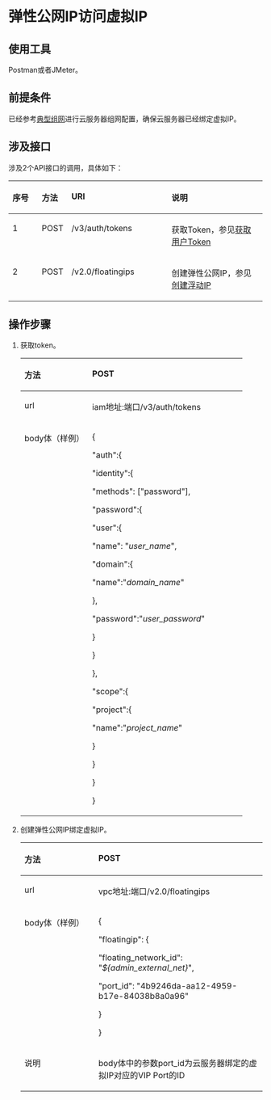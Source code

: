 # 弹性公网IP访问虚拟IP<a name="vpc_vip_0003"></a>

## 使用工具<a name="section84221635191520"></a>

Postman或者JMeter。

## 前提条件<a name="section14439239153017"></a>

已经参考[典型组网](虚拟IP简介.md#zh-cn_topic_0095139658_section4160174715811)进行云服务器组网配置，确保云服务器已经绑定虚拟IP。

## 涉及接口<a name="section1186811971613"></a>

涉及2个API接口的调用，具体如下：

<a name="table72072528317"></a>
<table><thead align="left"><tr id="row112761952173116"><th class="cellrowborder" valign="top" width="11.551155115511552%" id="mcps1.1.5.1.1"><p id="p182763520319"><a name="p182763520319"></a><a name="p182763520319"></a>序号</p>
</th>
<th class="cellrowborder" valign="top" width="11.551155115511552%" id="mcps1.1.5.1.2"><p id="p1027655263119"><a name="p1027655263119"></a><a name="p1027655263119"></a>方法</p>
</th>
<th class="cellrowborder" valign="top" width="39.39393939393939%" id="mcps1.1.5.1.3"><p id="p127825211313"><a name="p127825211313"></a><a name="p127825211313"></a>URI</p>
</th>
<th class="cellrowborder" valign="top" width="37.503750375037505%" id="mcps1.1.5.1.4"><p id="p8278135243114"><a name="p8278135243114"></a><a name="p8278135243114"></a>说明</p>
</th>
</tr>
</thead>
<tbody><tr id="row127817520314"><td class="cellrowborder" valign="top" width="11.551155115511552%" headers="mcps1.1.5.1.1 "><p id="p5278552193119"><a name="p5278552193119"></a><a name="p5278552193119"></a>1</p>
</td>
<td class="cellrowborder" valign="top" width="11.551155115511552%" headers="mcps1.1.5.1.2 "><p id="p14278155283111"><a name="p14278155283111"></a><a name="p14278155283111"></a>POST</p>
</td>
<td class="cellrowborder" valign="top" width="39.39393939393939%" headers="mcps1.1.5.1.3 "><p id="p227814526319"><a name="p227814526319"></a><a name="p227814526319"></a>/v3/auth/tokens</p>
</td>
<td class="cellrowborder" valign="top" width="37.503750375037505%" headers="mcps1.1.5.1.4 "><p id="p7278352113111"><a name="p7278352113111"></a><a name="p7278352113111"></a>获取Token，参见<a href="https://support.huaweicloud.com/api-iam/iam_30_0001.html" target="_blank" rel="noopener noreferrer">获取用户Token</a></p>
</td>
</tr>
<tr id="row527895243115"><td class="cellrowborder" valign="top" width="11.551155115511552%" headers="mcps1.1.5.1.1 "><p id="p72781552183112"><a name="p72781552183112"></a><a name="p72781552183112"></a>2</p>
</td>
<td class="cellrowborder" valign="top" width="11.551155115511552%" headers="mcps1.1.5.1.2 "><p id="p1527885273110"><a name="p1527885273110"></a><a name="p1527885273110"></a>POST</p>
</td>
<td class="cellrowborder" valign="top" width="39.39393939393939%" headers="mcps1.1.5.1.3 "><p id="p52781952103115"><a name="p52781952103115"></a><a name="p52781952103115"></a>/v2.0/floatingips</p>
</td>
<td class="cellrowborder" valign="top" width="37.503750375037505%" headers="mcps1.1.5.1.4 "><p id="p5278952173117"><a name="p5278952173117"></a><a name="p5278952173117"></a>创建弹性公网IP，参见<a href="创建浮动IP.md">创建浮动IP</a></p>
</td>
</tr>
</tbody>
</table>

## 操作步骤<a name="section1294414993011"></a>

1.  获取token。

    <a name="vpc_vip_0002_table16457194412177"></a>
    <table><thead align="left"><tr id="vpc_vip_0002_row164541444181716"><th class="cellrowborder" valign="top" width="30.53%" id="mcps1.1.3.1.1"><p id="vpc_vip_0002_p12454104411178"><a name="vpc_vip_0002_p12454104411178"></a><a name="vpc_vip_0002_p12454104411178"></a>方法</p>
    </th>
    <th class="cellrowborder" valign="top" width="69.47%" id="mcps1.1.3.1.2"><p id="vpc_vip_0002_p1445424413176"><a name="vpc_vip_0002_p1445424413176"></a><a name="vpc_vip_0002_p1445424413176"></a>POST</p>
    </th>
    </tr>
    </thead>
    <tbody><tr id="vpc_vip_0002_row1145611441173"><td class="cellrowborder" valign="top" width="30.53%" headers="mcps1.1.3.1.1 "><p id="vpc_vip_0002_p2456124401714"><a name="vpc_vip_0002_p2456124401714"></a><a name="vpc_vip_0002_p2456124401714"></a>url</p>
    </td>
    <td class="cellrowborder" valign="top" width="69.47%" headers="mcps1.1.3.1.2 "><p id="vpc_vip_0002_p9456144413177"><a name="vpc_vip_0002_p9456144413177"></a><a name="vpc_vip_0002_p9456144413177"></a>iam地址:端口/v3/auth/tokens</p>
    </td>
    </tr>
    <tr id="vpc_vip_0002_row124575445176"><td class="cellrowborder" valign="top" width="30.53%" headers="mcps1.1.3.1.1 "><p id="vpc_vip_0002_p1745694471716"><a name="vpc_vip_0002_p1745694471716"></a><a name="vpc_vip_0002_p1745694471716"></a>body体（样例）</p>
    </td>
    <td class="cellrowborder" valign="top" width="69.47%" headers="mcps1.1.3.1.2 "><p id="vpc_vip_0002_p7456444181714"><a name="vpc_vip_0002_p7456444181714"></a><a name="vpc_vip_0002_p7456444181714"></a>{</p>
    <p id="vpc_vip_0002_p1745620445176"><a name="vpc_vip_0002_p1745620445176"></a><a name="vpc_vip_0002_p1745620445176"></a>"auth":{</p>
    <p id="vpc_vip_0002_p745619441179"><a name="vpc_vip_0002_p745619441179"></a><a name="vpc_vip_0002_p745619441179"></a>"identity":{</p>
    <p id="vpc_vip_0002_p24561444173"><a name="vpc_vip_0002_p24561444173"></a><a name="vpc_vip_0002_p24561444173"></a>"methods": ["password"],</p>
    <p id="vpc_vip_0002_p54561944181720"><a name="vpc_vip_0002_p54561944181720"></a><a name="vpc_vip_0002_p54561944181720"></a>"password":{</p>
    <p id="vpc_vip_0002_p12456114415175"><a name="vpc_vip_0002_p12456114415175"></a><a name="vpc_vip_0002_p12456114415175"></a>"user":{</p>
    <p id="vpc_vip_0002_p1145694417174"><a name="vpc_vip_0002_p1145694417174"></a><a name="vpc_vip_0002_p1145694417174"></a>"name": "<em id="vpc_vip_0002_i11456134491717"><a name="vpc_vip_0002_i11456134491717"></a><a name="vpc_vip_0002_i11456134491717"></a>user_name</em>",</p>
    <p id="vpc_vip_0002_p13456444191717"><a name="vpc_vip_0002_p13456444191717"></a><a name="vpc_vip_0002_p13456444191717"></a>"domain":{</p>
    <p id="vpc_vip_0002_p12456644141713"><a name="vpc_vip_0002_p12456644141713"></a><a name="vpc_vip_0002_p12456644141713"></a>"name":"<em id="vpc_vip_0002_i1445684401718"><a name="vpc_vip_0002_i1445684401718"></a><a name="vpc_vip_0002_i1445684401718"></a>domain_name</em>"</p>
    <p id="vpc_vip_0002_p845618441175"><a name="vpc_vip_0002_p845618441175"></a><a name="vpc_vip_0002_p845618441175"></a>},</p>
    <p id="vpc_vip_0002_p18456144415173"><a name="vpc_vip_0002_p18456144415173"></a><a name="vpc_vip_0002_p18456144415173"></a>"password":"<em id="vpc_vip_0002_i104569447179"><a name="vpc_vip_0002_i104569447179"></a><a name="vpc_vip_0002_i104569447179"></a>user_password</em>"</p>
    <p id="vpc_vip_0002_p1745604471712"><a name="vpc_vip_0002_p1745604471712"></a><a name="vpc_vip_0002_p1745604471712"></a>}</p>
    <p id="vpc_vip_0002_p7456204413171"><a name="vpc_vip_0002_p7456204413171"></a><a name="vpc_vip_0002_p7456204413171"></a>}</p>
    <p id="vpc_vip_0002_p0457154412173"><a name="vpc_vip_0002_p0457154412173"></a><a name="vpc_vip_0002_p0457154412173"></a>},</p>
    <p id="vpc_vip_0002_p54573440175"><a name="vpc_vip_0002_p54573440175"></a><a name="vpc_vip_0002_p54573440175"></a>"scope":{</p>
    <p id="vpc_vip_0002_p15457344191719"><a name="vpc_vip_0002_p15457344191719"></a><a name="vpc_vip_0002_p15457344191719"></a>"project":{</p>
    <p id="vpc_vip_0002_p10457114451715"><a name="vpc_vip_0002_p10457114451715"></a><a name="vpc_vip_0002_p10457114451715"></a>"name":"<em id="vpc_vip_0002_i194571044191719"><a name="vpc_vip_0002_i194571044191719"></a><a name="vpc_vip_0002_i194571044191719"></a>project_name</em>"</p>
    <p id="vpc_vip_0002_p6457104441710"><a name="vpc_vip_0002_p6457104441710"></a><a name="vpc_vip_0002_p6457104441710"></a>}</p>
    <p id="vpc_vip_0002_p12457044101712"><a name="vpc_vip_0002_p12457044101712"></a><a name="vpc_vip_0002_p12457044101712"></a>}</p>
    <p id="vpc_vip_0002_p16457114420175"><a name="vpc_vip_0002_p16457114420175"></a><a name="vpc_vip_0002_p16457114420175"></a>}</p>
    <p id="vpc_vip_0002_p18457144441710"><a name="vpc_vip_0002_p18457144441710"></a><a name="vpc_vip_0002_p18457144441710"></a>}</p>
    </td>
    </tr>
    </tbody>
    </table>

2.  创建弹性公网IP绑定虚拟IP。

    <a name="table77261142183613"></a>
    <table><thead align="left"><tr id="row1576384211365"><th class="cellrowborder" valign="top" width="30.53%" id="mcps1.1.3.1.1"><p id="p6763154213612"><a name="p6763154213612"></a><a name="p6763154213612"></a>方法</p>
    </th>
    <th class="cellrowborder" valign="top" width="69.47%" id="mcps1.1.3.1.2"><p id="p15763042203617"><a name="p15763042203617"></a><a name="p15763042203617"></a>POST</p>
    </th>
    </tr>
    </thead>
    <tbody><tr id="row16763114273613"><td class="cellrowborder" valign="top" width="30.53%" headers="mcps1.1.3.1.1 "><p id="p147632426363"><a name="p147632426363"></a><a name="p147632426363"></a>url</p>
    </td>
    <td class="cellrowborder" valign="top" width="69.47%" headers="mcps1.1.3.1.2 "><p id="p13763242183610"><a name="p13763242183610"></a><a name="p13763242183610"></a>vpc地址:端口/v2.0/floatingips</p>
    </td>
    </tr>
    <tr id="row176304293619"><td class="cellrowborder" valign="top" width="30.53%" headers="mcps1.1.3.1.1 "><p id="p117632042123612"><a name="p117632042123612"></a><a name="p117632042123612"></a>body体（样例）</p>
    </td>
    <td class="cellrowborder" valign="top" width="69.47%" headers="mcps1.1.3.1.2 "><p id="p4763342163620"><a name="p4763342163620"></a><a name="p4763342163620"></a>{</p>
    <p id="p97631242163611"><a name="p97631242163611"></a><a name="p97631242163611"></a>"floatingip": {</p>
    <p id="p1776314223614"><a name="p1776314223614"></a><a name="p1776314223614"></a>"floating_network_id": "<em id="i1776344215364"><a name="i1776344215364"></a><a name="i1776344215364"></a>${admin_external_net}</em>",</p>
    <p id="p476394219366"><a name="p476394219366"></a><a name="p476394219366"></a>"port_id": "4b9246da-aa12-4959-b17e-84038b8a0a96"</p>
    <p id="p18763142123618"><a name="p18763142123618"></a><a name="p18763142123618"></a>}</p>
    <p id="p7763164211366"><a name="p7763164211366"></a><a name="p7763164211366"></a>}</p>
    </td>
    </tr>
    <tr id="row97631421365"><td class="cellrowborder" valign="top" width="30.53%" headers="mcps1.1.3.1.1 "><p id="p2076304218369"><a name="p2076304218369"></a><a name="p2076304218369"></a>说明</p>
    </td>
    <td class="cellrowborder" valign="top" width="69.47%" headers="mcps1.1.3.1.2 "><p id="p147631842163611"><a name="p147631842163611"></a><a name="p147631842163611"></a>body体中的参数port_id为云服务器绑定的虚拟IP对应的VIP Port的ID</p>
    </td>
    </tr>
    </tbody>
    </table>



